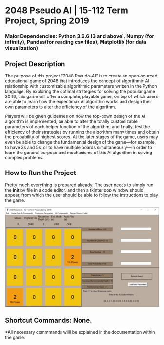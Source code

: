 # 2048 Pseudo AI | 15-112 Term Project, Spring 2019

### Major Dependencies: Python 3.6.6 (3 and above), Numpy (for infinity), Pandas(for reading csv files), Matplotlib (for data visualization)

## Project Description
The purpose of this project “2048 Pseudo-AI” is to create an open-sourced educational game of 2048 that introduces the concept of algorithmic AI relationship with customizable algorithmic parameters written in the Python language. By exploring the optimal strategies for solving the popular game 2048, this game will offer a complete, playable game, on top of which users are able to learn how the expectimax AI algorithm works and design their own parameters to alter the efficiency of the algorithm.

Players will be given guidelines on how the top-down design of the AI algorithm is implemented, be able to alter the totally customizable parameters of each helper function of the algorithm, and finally, test the efficiency of their strategies by running the algorithm many times and obtain the probability of highest scores. At the later stages of the game, users may even be able to change the fundamental design of the game—for example, to have 3s and 5s, or to have multiple boards simultaneously—in order to learn the general purpose and mechanisms of this AI algorithm in solving complex problems.

## How to Run the Project
Pretty much everything is prepared already. The user needs to simply run the __init__.py file in a code editor, and then a tkinter pop window should appear, from which the user should be able to follow the instructions to play the game.
<p align="center">
  <img src="GUI.jpg" alt="GUI"/>
</p>

## Shortcut Commands: None.
*All necessary commmands willl be explained in the documentation within the game.
